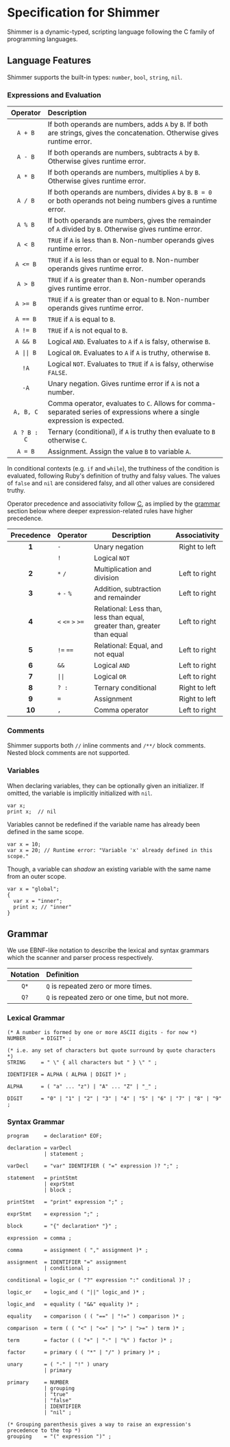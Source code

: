 ﻿# Specification for Shimmer

Shimmer is a dynamic-typed, scripting language following the C family of programming languages.

## Language Features

Shimmer supports the built-in types: `number`, `bool`, `string`, `nil`.

### Expressions and Evaluation

|  Operator   | Description                                                                                                                 |
|:-----------:|:----------------------------------------------------------------------------------------------------------------------------|
|   `A + B`   | If both operands are numbers, adds `A` by `B`. If both are strings, gives the concatenation. Otherwise gives runtime error. |
|   `A - B`   | If both operands are numbers, subtracts `A` by `B`. Otherwise gives runtime error.                                          |
|   `A * B`   | If both operands are numbers, multiplies `A` by `B`. Otherwise gives runtime error.                                         |
|   `A / B`   | If both operands are numbers, divides `A` by `B`. `B = 0` or both operands not being numbers gives a runtime error.         |
|   `A % B`   | If both operands are numbers, gives the remainder of `A` divided by `B`. Otherwise gives runtime error.                     |
|   `A < B`   | `TRUE` if `A` is less than `B`. Non-number operands gives runtime error.                                                    |
|  `A <= B`   | `TRUE` if `A` is less than or equal to `B`. Non-number operands gives runtime error.                                        |
|   `A > B`   | `TRUE` if `A` is greater than `B`. Non-number operands gives runtime error.                                                 |
|  `A >= B`   | `TRUE` if `A` is greater than or equal to `B`. Non-number operands gives runtime error.                                     |
|  `A == B`   | `TRUE` if `A` is equal to `B`.                                                                                              |
|  `A != B`   | `TRUE` if `A` is not equal to `B`.                                                                                          |
|  `A && B`   | Logical `AND`. Evaluates to `A` if `A` is falsy, otherwise `B`.                                                             |
| `A \|\| B`  | Logical `OR`. Evaluates to `A` if `A` is truthy, otherwise `B`.                                                             |
|    `!A`     | Logical `NOT`. Evaluates to `TRUE` if `A` is falsy, otherwise `FALSE`.                                                      |
|    `-A`     | Unary negation. Gives runtime error if `A` is not a number.                                                                 |
|  `A, B, C`  | Comma operator, evaluates to `C`. Allows for comma-separated series of expressions where a single expression is expected.   |
| `A ? B : C` | Ternary (conditional), if `A` is truthy then evaluate to `B` otherwise `C`.                                                 |
|   `A = B`   | Assignment. Assign the value `B` to variable `A`.                                                                           |

In conditional contexts (e.g. `if` and `while`), the truthiness of the condition is evaluated, following Ruby's
definition of truthy and falsy values. The values of `false` and `nil` are considered falsy, and all other values are
considered truthy.

Operator precedence and associativity follow [C](https://en.cppreference.com/w/c/language/operator_precedence.html), as
implied by the [grammar](#grammar) section below where deeper expression-related rules have higher precedence.

| Precedence | Operator          | Description                                                              | Associativity |
|:----------:|:------------------|--------------------------------------------------------------------------|:-------------:|
|   **1**    | `-`               | Unary negation                                                           | Right to left |     
|            | `!`               | Logical `NOT`                                                            |               |
|   **2**    | `*` `/`           | Multiplication and division                                              | Left to right |
|   **3**    | `+` `-` `%`       | Addition, subtraction and remainder                                      | Left to right |
|   **4**    | `<` `<=` `>` `>=` | Relational: Less than, less than equal, greater than, greater than equal | Left to right |
|   **5**    | `!=` `==`         | Relational: Equal, and not equal                                         | Left to right |
|   **6**    | `&&`              | Logical `AND`                                                            | Left to right |
|   **7**    | `\|\|`            | Logical `OR`                                                             | Left to right |
|   **8**    | `? :`             | Ternary conditional                                                      | Right to left |
|   **9**    | `=`               | Assignment                                                               | Right to left |
|   **10**   | `,`               | Comma operator                                                           | Left to right |

### Comments

Shimmer supports both `//` inline comments and `/**/` block comments. Nested block comments are not supported.

### Variables

When declaring variables, they can be optionally given an initializer. If omitted, the variable is implicitly
initialized with `nil`.

```shimmer
var x;
print x;  // nil
```

Variables cannot be redefined if the variable name has already been defined in the same scope. 

```shimmer
var x = 10;
var x = 20; // Runtime error: "Variable 'x' already defined in this scope."
```

Though, a variable can *shadow* an existing variable with the same name from an outer scope.

```shimmer
var x = "global";
{
  var x = "inner";
  print x; // "inner"
}
```

## Grammar

We use EBNF-like notation to describe the lexical and syntax grammars which the scanner and parser process respectively.

| Notation | Definition                                      |
|:--------:|:------------------------------------------------|
|   `Q*`   | `Q` is repeated zero or more times.             |
|   `Q?`   | `Q` is repeated zero or one time, but not more. |

### Lexical Grammar

```ebnf
(* A number is formed by one or more ASCII digits - for now *)
NUMBER     = DIGIT* ;

(* i.e. any set of characters but quote surround by quote characters *)
STRING     = " \" { all characters but " } \" " ;

IDENTIFIER = ALPHA ( ALPHA | DIGIT )* ;

ALPHA      = ( "a" ... "z") | "A" ... "Z" | "_" ;

DIGIT      = "0" | "1" | "2" | "3" | "4" | "5" | "6" | "7" | "8" | "9" ;
```

### Syntax Grammar

```ebnf
program     = declaration* EOF;

declaration = varDecl
            | statement ;
            
varDecl     = "var" IDENTIFIER ( "=" expression )? ";" ;

statement   = printStmt
            | exprStmt 
            | block ;
            
printStmt   = "print" expression ";" ;

exprStmt    = expression ";" ;

block       = "{" declaration* "}" ;

expression  = comma ;

comma       = assignment ( "," assignment )* ;

assignment  = IDENTIFIER "=" assignment
            | conditional ;

conditional = logic_or ( "?" expression ":" conditional )? ;

logic_or    = logic_and ( "||" logic_and )* ;

logic_and   = equality ( "&&" equality )* ;

equality    = comparison ( ( "==" | "!=" ) comparison )* ;

comparison  = term ( ( "<" | "<=" | ">" | ">=" ) term )* ;

term        = factor ( ( "+" | "-" | "%" ) factor )* ;
          
factor      = primary ( ( "*" | "/" ) primary )* ;

unary       = ( "-" | "!" ) unary
            | primary

primary     = NUMBER
            | grouping
            | "true"
            | "false"
            | IDENTIFIER
            | "nil" ;

(* Grouping parenthesis gives a way to raise an expression's precedence to the top *)
grouping    = "(" expression ")" ;
```


